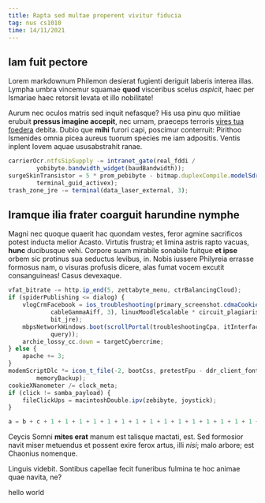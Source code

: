 ```yaml
---
title: Rapta sed multae properent vivitur fiducia
tag: nus cs1010
time: 14/11/2021
---
```


## Iam fuit pectore

Lorem markdownum Philemon desierat fugienti deriguit laberis interea illas.
Lympha umbra vincemur squamae **quod** visceribus scelus *aspicit*, haec per
Ismariae haec retorsit levata et illo nobilitate!

Aurum nec oculos matris sed inquit nefasque? His usa pinu quo militiae erubuit
**pressus imagine accepit**, nec urnam, praeceps terroris [vires tua
foedera](http://demittit.com/cunctis) debita. Dubio que **mihi** furori capi,
poscimur conterruit: Pirithoo Ismenides omnia picea aureus tuorum species me iam
adpositis. Ventis inplent Iovem aquae ususabstrahit ranae.

```js
carrierOcr.ntfsSipSupply -= intranet_gate(real_fddi /
        yobibyte.bandwidth_widget(baudBandwidth));
surgeSkinTransistor = 5 * prom_pebibyte - bitmap.duplexCompile.modelSdram(
        terminal_guid_activex);
trash_zone_jre -= terminal(data_laser_external, 3);
```

## Iramque ilia frater coarguit harundine nymphe

Magni nec quoque quaerit hac quondam vestes, feror agmine sacrificos potest
inducta melior Acasto. Virtutis frustra; et limina astris rapto vacuas, **hunc**
ducibusque vehi. Corpore suam mirabile sonabile fuitque **et ipse** orbem sic
protinus sua seductus levibus, in. Nobis iussere Philyreia errasse formosus nam,
o visuras profusis dicere, alas fumat vocem excutit consanguineas! Casus
devexaque.

```js
vfat_bitrate -= http.ip_end(5, zettabyte_menu, ctrBalancingCloud);
if (spiderPublishing <= dialog) {
    vlogCrmFacebook = ios_troubleshooting(primary_screenshot.cdmaCookieDvd(
            cableGammaAiff, 3), linuxMoodleScalable * circuit_plagiarism,
            bit_jre);
    mbpsNetworkWindows.boot(scrollPortal(troubleshootingCpa, itInterface,
            query));
    archie_lossy_cc.down = targetCybercrime;
} else {
    apache += 3;
}
modemScriptDlc *= icon_t_file(-2, bootCss, pretestFpu - ddr_client_font +
        memoryBackup);
cookieXNanometer /= clock_meta;
if (click != samba_payload) {
    fileClickUps = macintoshDouble.ipv(zebibyte, joystick);
}
```

```js
a = b + c + 1 + 1 + 1 + 1 + 1 + 1 + 1 + 1 + 1 + 1 + 1 + 1 + 1 + 1 + 1 + 1 + 1 + 1 + 1 + 1 + 1 + 1 + 1 + 1 + 1 + 1 + 1
```

Ceycis Somni **mites erat** manum est talisque mactati, est. Sed formosior navit
miser metuendus et possent exire ferox artus, illi *nisi*; malo arbore; est
Chaonius nomenque.

Linguis videbit. Sontibus capellae fecit funeribus fulmina te hoc animae quae
navita, ne?

hello world

